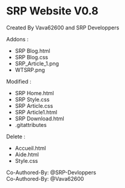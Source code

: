 # SRP Website V0.8

Created By Vava62600 and SRP Developpers

Addons :

- SRP Blog.html
- SRP Blog.css
- SRP_Article_1.png
- WTSRP.png <br>

Modified :
- SRP Home.html
- SRP Style.css
- SRP Article.css
- SRP Article1.html
- SRP Download.html
- .gitattributes


Delete :

- Accueil.html
- Aide.html
- Style.css

Co-Authored-By: @SRP-Devloppers <br>
Co-Authored-By: @Vava62600
